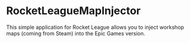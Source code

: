 # RocketLeagueMapInjector
This simple application for Rocket League allows you to inject workshop maps (coming from Steam) into the Epic Games version.
